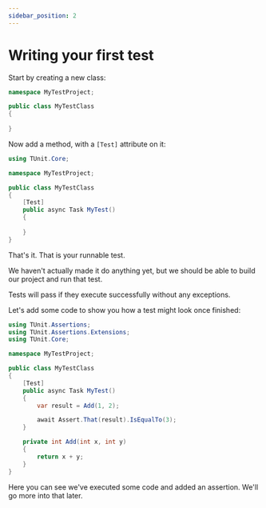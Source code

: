 ```yaml
---
sidebar_position: 2
---
```


# Writing your first test

Start by creating a new class:

```csharp
namespace MyTestProject;

public class MyTestClass
{
    
}
```

Now add a method, with a `[Test]` attribute on it:

```csharp
using TUnit.Core;

namespace MyTestProject;

public class MyTestClass
{
    [Test]
    public async Task MyTest()
    {
        
    }
}
```

That's it. That is your runnable test.

We haven't actually made it do anything yet, but we should be able to build our project and run that test.

Tests will pass if they execute successfully without any exceptions.

Let's add some code to show you how a test might look once finished:

```csharp
using TUnit.Assertions;
using TUnit.Assertions.Extensions;
using TUnit.Core;

namespace MyTestProject;

public class MyTestClass
{
    [Test]
    public async Task MyTest()
    {
        var result = Add(1, 2);

        await Assert.That(result).IsEqualTo(3);
    }

    private int Add(int x, int y)
    {
        return x + y;
    }
}
```

Here you can see we've executed some code and added an assertion. We'll go more into that later. 